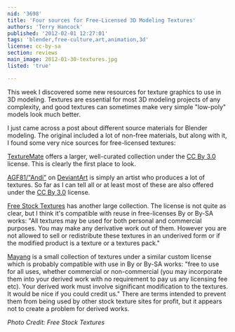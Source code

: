 ```yaml
---
nid: '3698'
title: 'Four sources for Free-Licensed 3D Modeling Textures'
authors: 'Terry Hancock'
published: '2012-02-01 12:27:01'
tags: 'blender,free-culture,art,animation,3d'
license: cc-by-sa
section: reviews
main_image: 2012-01-30-textures.jpg
listed: 'true'

---
```

This week I discovered some new resources for texture graphics to use in 3D modeling. Textures are essential for most 3D modeling projects of any complexity, and good textures can sometimes make very simple "low-poly" models look much better.

<!--break-->

I just came across a post about different source materials for Blender modeling. The original included a lot of non-free materials, but along with it, I found some very nice sources for free-licensed textures:

[TextureMate](http://www.texturemate.com/) offers a larger, well-curated collection under the [CC By 3.0](http://creativecommons.org/licenses/by/3.0) license. This is clearly the first place to look.

[AGF81/"Andi"](http://agf81.deviantart.com/) on [DeviantArt](http://agf81.deviantart.com/) is simply an artist who produces a lot of textures. So far as I can tell all or at least most of these are also offered under the [CC By 3.0](http://creativecommons.org/licenses/by/3.0) license.

[Free Stock Textures](http://freestocktextures.com/) has another large collection. The license is not quite as clear, but I think it's compatible with reuse in free-licenses By or By-SA works: "All textures may be used for both personal and commercial purposes. You may make any derivative work out of them. However you are not allowed to sell or redistribute these textures in an underived form or if the modified product is a texture or a textures pack."

[Mayang](http://www.mayang.com/textures/) is a small collection of textures under a similar custom license which is probably compatible with use in By or By-SA works: "free to use for all uses, whether commercial or non-commercial (you may incorporate them into your derived work with no requirement to pay us any licensing fee etc). Your derived work must involve significant modification to the textures. It would be nice if you could credit us." There are terms intended to prevent them from being used by other stock texture sites for profit, but it appears not to create a problem for derived works.

_Photo Credit: Free Stock Textures_